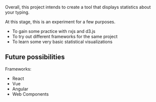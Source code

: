 Overall, this project intends to create a tool that displays statistics about your typing.


At this stage, this is an experiment for a few purposes.
* To gain some practice with rxjs and d3.js
* To try out different frameworks for the same project
* To learn some very basic statistical visualizations




## Future possibilities

Frameworks:
* React
* Vue
* Angular
* Web Components

